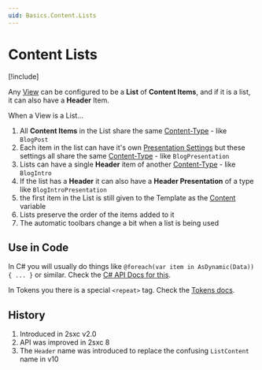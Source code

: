 ```yaml
---
uid: Basics.Content.Lists
---
```


# Content Lists

[!include[](../stack/_shared-float-summary.md)]
<style>.context-box-summary .data-entities, .context-box-summary .process-razor-app  { visibility: visible; } </style>

Any [View](xref:Basics.App.Views.Index) can be configured to be a **List** of **Content Items**, and if it is a list, it can also have a **Header** Item. 

When a View is a List...

1. All **Content Items** in the List share the same [Content-Type](xref:Basics.Data.ContentTypes.Index) - like `BlogPost`
1. Each item in the list can have it's own [Presentation Settings](xref:Basics.Content.Presentation) but these settings all share the same [Content-Type](xref:Basics.Data.ContentTypes.Index) - like `BlogPresentation`
1. Lists can have a single **Header** item of another [Content-Type](xref:Basics.Data.ContentTypes.Index) - like `BlogIntro`
1. If the list has a **Header** it can also have a **Header Presentation** of a type like `BlogIntroPresentation`
1. the first item in the List is still given to the Template as the [Content](xref:NetCode.DynamicCode.Content) variable
1. Lists preserve the order of the items added to it
1. The automatic toolbars change a bit when a list is being used

## Use in Code

In C# you will usually do things like `@foreach(var item in AsDynamic(Data)) { ... }` or similar. Check the [C# API Docs for this](xref:NetCode.DynamicCode.Data).

In Tokens you there is a special `<repeat>` tag. Check the [Tokens docs](xref:Basics.Server.Render.Tokens.Index).

## History

1. Introduced in 2sxc v2.0
1. API was improved in 2sxc 8
1. The `Header` name was introduced to replace the confusing `ListContent` name in v10